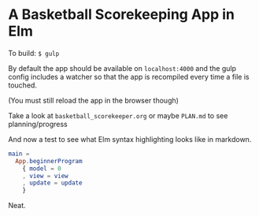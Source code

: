 # A Basketball Scorekeeping App in Elm

To build: `$ gulp`

By default the app should be available on `localhost:4000` and the gulp config includes a watcher so that the app is recompiled every time a file is touched.

(You must still reload the app in the browser though)

Take a look at `basketball_scorekeeper.org` or maybe `PLAN.md` to see planning/progress

And now a test to see what Elm syntax highlighting looks like in markdown.
```elm
main =
  App.beginnerProgram
    { model = 0
    , view = view
    , update = update
    }
```
Neat.
